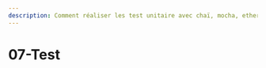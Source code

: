 ```yaml
---
description: Comment réaliser les test unitaire avec chaï, mocha, ethers, ... ?
---
```


# 07-Test

